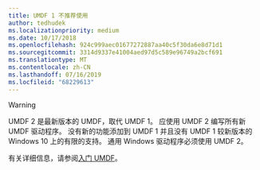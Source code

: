 ```yaml
---
title: UMDF 1 不推荐使用
author: tedhudek
ms.localizationpriority: medium
ms.date: 10/17/2018
ms.openlocfilehash: 924c999aec01677272887aa40c5f30da6e8d71d1
ms.sourcegitcommit: 3314d9337e41004aed97d5c589e96749a2bcf691
ms.translationtype: MT
ms.contentlocale: zh-CN
ms.lasthandoff: 07/16/2019
ms.locfileid: "68229613"
---
```

> [!WARNING]
> UMDF 2 是最新版本的 UMDF，取代 UMDF 1。  应使用 UMDF 2 编写所有新 UMDF 驱动程序。  没有新的功能添加到 UMDF 1 并且没有 UMDF 1 较新版本的 Windows 10 上的有限的支持。  通用 Windows 驱动程序必须使用 UMDF 2。
>
> 有关详细信息，请参阅[入门 UMDF](https://docs.microsoft.com/windows-hardware/drivers/wdf/getting-started-with-umdf-version-2)。
